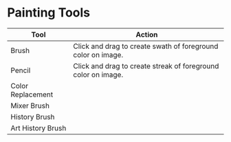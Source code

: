 # Painting Tools

| Tool | Action |
| --- | --- |
| Brush | Click and drag to create swath of foreground color on image. |
| Pencil | Click and drag to create streak of foreground color on image. |
| Color Replacement |  |
| Mixer Brush | |
| History Brush | |
| Art History Brush | |

